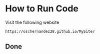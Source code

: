 # How to Run Code
Visit the following website
```https
https://oschernandez28.github.io/MySite/
```
## Done
